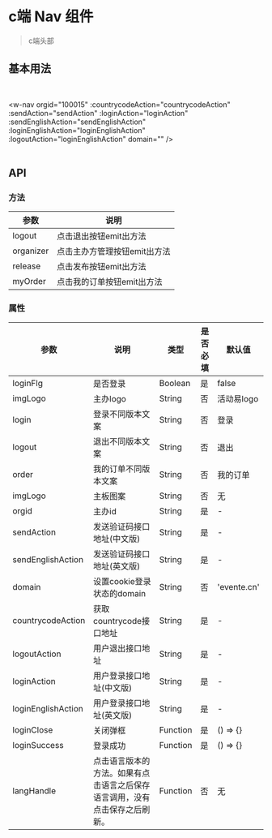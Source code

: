 # c端 Nav 组件
> c端头部

## 基本用法

<br>

  &lt;w-nav
    orgid="100015"
    :countrycodeAction="countrycodeAction"
    :sendAction="sendAction"
    :loginAction="loginAction"
    :sendEnglishAction="sendEnglishAction"
    :loginEnglishAction="loginEnglishAction"
    :logoutAction="loginEnglishAction"
    domain=""
  /&gt;
<br>
<br>

## API

### 方法

|参数|说明|
|---|----|
|logout|点击退出按钮emit出方法|
|organizer|点击主办方管理按钮emit出方法|
|release|点击发布按钮emit出方法|
|myOrder|点击我的订单按钮emit出方法|

### 属性

|参数|说明|类型|是否必填|默认值|
|---|----|---|-------|-----|
|loginFlg|是否登录|Boolean|是|false|
|imgLogo|主办logo|String|否|活动易logo|
|login|登录不同版本文案|String|否|登录|
|logout|退出不同版本文案|String|否|退出|
|order|我的订单不同版本文案|String|否|我的订单|
|imgLogo|主板图案|String|否|无|
|orgid|主办id|String|是|-|
|sendAction|发送验证码接口地址(中文版)|String|是|-|
|sendEnglishAction|发送验证码接口地址(英文版)|String|是|-|
|domain|设置cookie登录状态的domain|String|否|'evente.cn'|
|countrycodeAction|获取countrycode接口地址|String|是|-|
|logoutAction|用户退出接口地址|String|是|-|
|loginAction|用户登录接口地址(中文版)|String|是|-|
|loginEnglishAction|用户登录接口地址(英文版)|String|是|-|
|loginClose|关闭弹框|Function|是|() => {}|
|loginSuccess|登录成功|Function|是|() => {}|
|langHandle|点击语言版本的方法。如果有点击语言之后保存语言调用，没有点击保存之后刷新。|Function|否|无|
